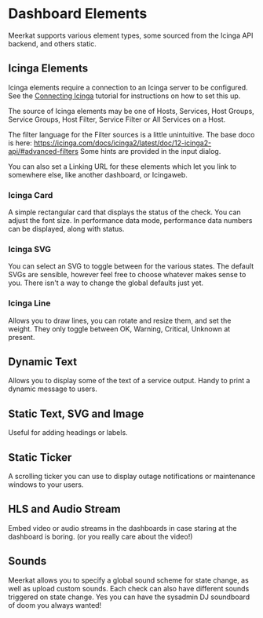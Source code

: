 # Dashboard Elements

Meerkat supports various element types, some sourced from the Icinga API backend, and others static.

## Icinga Elements

Icinga elements require a connection to an Icinga server to be configured.
See the [Connecting Icinga](tutorial/connect-icinga) tutorial for instructions on how to set this up.

The source of Icinga elements may be one of Hosts, Services, Host Groups, Service Groups, Host Filter, Service Filter or All Services on a Host.

The filter language for the Filter sources is a little unintuitive.
The base doco is here: https://icinga.com/docs/icinga2/latest/doc/12-icinga2-api/#advanced-filters
Some hints are provided in the input dialog.

You can also set a Linking URL for these elements which let you link to somewhere else, like another dashboard, or Icingaweb.

### Icinga Card
A simple rectangular card that displays the status of the check. You can adjust the font size.
In performance data mode, performance data numbers can be displayed, along with status.

### Icinga SVG
You can select an SVG to toggle between for the various states. The default SVGs are sensible, however feel free to choose whatever makes sense to you. There isn't a way to change the global defaults just yet.

### Icinga Line
Allows you to draw lines, you can rotate and resize them, and set the weight. They only toggle between OK, Warning, Critical, Unknown at present.

## Dynamic Text
Allows you to display some of the text of a service output. Handy to print a dynamic message to users.

## Static Text, SVG and Image
Useful for adding headings or labels.

## Static Ticker
A scrolling ticker you can use to display outage notifications or maintenance windows to your users.

## HLS and Audio Stream
Embed video or audio streams in the dashboards in case staring at the dashboard is boring. (or you really care about the video!)

## Sounds
Meerkat allows you to specify a global sound scheme for state change, as well as upload custom sounds. Each check can also have different sounds triggered on state change. Yes you can have the sysadmin DJ soundboard of doom you always wanted!
